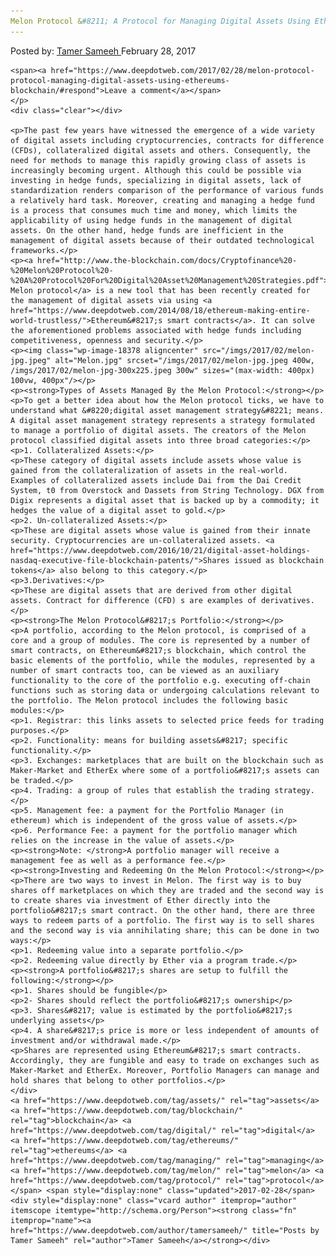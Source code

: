 ```yaml
---
Melon Protocol &#8211; A Protocol for Managing Digital Assets Using Ethereum&#8217;s Blockchain
---
```

<article class="post-listing post-18374 post type-post status-publish format-standard has-post-thumbnail hentry  tag-assets tag-blockchain tag-digital tag-ethereums tag-managing tag-melon tag-protocol">
    <div class="post-inner">
        <span>Posted by: <a href="https://www.deepdotweb.com/author/tamersameeh/" title="">Tamer Sameeh </a></span>
    <span>February 28, 2017</span>
    
    <span><a href="https://www.deepdotweb.com/2017/02/28/melon-protocol-protocol-managing-digital-assets-using-ethereums-blockchain/#respond">Leave a comment</a></span>
    </p>
    <div class="clear"></div>
    
    <p>The past few years have witnessed the emergence of a wide variety of digital assets including cryptocurrencies, contracts for difference (CFDs), collateralized digital assets and others. Consequently, the need for methods to manage this rapidly growing class of assets is increasingly becoming urgent. Although this could be possible via investing in hedge funds, specializing in digital assets, lack of standardization renders comparison of the performance of various funds a relatively hard task. Moreover, creating and managing a hedge fund is a process that consumes much time and money, which limits the applicability of using hedge funds in the management of digital assets. On the other hand, hedge funds are inefficient in the management of digital assets because of their outdated technological frameworks.</p>
    <p><a href="http://www.the-blockchain.com/docs/Cryptofinance%20-%20Melon%20Protocol%20-%20A%20Protocol%20For%20Digital%20Asset%20Management%20Strategies.pdf">The Melon protocol</a> is a new tool that has been recently created for the management of digital assets via using <a href="https://www.deepdotweb.com/2014/08/18/ethereum-making-entire-world-trustless/">Ethereum&#8217;s smart contracts</a>. It can solve the aforementioned problems associated with hedge funds including competitiveness, openness and security.</p>
    <p><img class="wp-image-18378 aligncenter" src="/imgs/2017/02/melon-jpg.jpeg" alt="Melon.jpg" srcset="/imgs/2017/02/melon-jpg.jpeg 400w, /imgs/2017/02/melon-jpg-300x225.jpeg 300w" sizes="(max-width: 400px) 100vw, 400px"/></p>
    <p><strong>Types of Assets Managed By the Melon Protocol:</strong></p>
    <p>To get a better idea about how the Melon protocol ticks, we have to understand what &#8220;digital asset management strategy&#8221; means. A digital asset management strategy represents a strategy formulated to manage a portfolio of digital assets. The creators of the Melon protocol classified digital assets into three broad categories:</p>
    <p>1. Collateralized Assets:</p>
    <p>These category of digital assets include assets whose value is gained from the collateralization of assets in the real-world. Examples of collateralized assets include Dai from the Dai Credit System, t0 from Overstock and Dassets from String Technology. DGX from Digix represents a digital asset that is backed up by a commodity; it hedges the value of a digital asset to gold.</p>
    <p>2. Un-collateralized Assets:</p>
    <p>These are digital assets whose value is gained from their innate security. Cryptocurrencies are un-collateralized assets. <a href="https://www.deepdotweb.com/2016/10/21/digital-asset-holdings-nasdaq-executive-file-blockchain-patents/">Shares issued as blockchain tokens</a> also belong to this category.</p>
    <p>3.Derivatives:</p>
    <p>These are digital assets that are derived from other digital assets. Contract for difference (CFD) s are examples of derivatives.</p>
    <p><strong>The Melon Protocol&#8217;s Portfolio:</strong></p>
    <p>A portfolio, according to the Melon protocol, is comprised of a core and a group of modules. The core is represented by a number of smart contracts, on Ethereum&#8217;s blockchain, which control the basic elements of the portfolio, while the modules, represented by a number of smart contracts too, can be viewed as an auxiliary functionality to the core of the portfolio e.g. executing off-chain functions such as storing data or undergoing calculations relevant to the portfolio. The Melon protocol includes the following basic modules:</p>
    <p>1. Registrar: this links assets to selected price feeds for trading purposes.</p>
    <p>2. Functionality: means for building assets&#8217; specific functionality.</p>
    <p>3. Exchanges: marketplaces that are built on the blockchain such as Maker-Market and EtherEx where some of a portfolio&#8217;s assets can be traded.</p>
    <p>4. Trading: a group of rules that establish the trading strategy.</p>
    <p>5. Management fee: a payment for the Portfolio Manager (in ethereum) which is independent of the gross value of assets.</p>
    <p>6. Performance Fee: a payment for the portfolio manager which relies on the increase in the value of assets.</p>
    <p><strong>Note: </strong>A portfolio manager will receive a management fee as well as a performance fee.</p>
    <p><strong>Investing and Redeeming On the Melon Protocol:</strong></p>
    <p>There are two ways to invest in Melon. The first way is to buy shares off marketplaces on which they are traded and the second way is to create shares via investment of Ether directly into the portfolio&#8217;s smart contract. On the other hand, there are three ways to redeem parts of a portfolio. The first way is to sell shares and the second way is via annihilating share; this can be done in two ways:</p>
    <p>1. Redeeming value into a separate portfolio.</p>
    <p>2. Redeeming value directly by Ether via a program trade.</p>
    <p><strong>A portfolio&#8217;s shares are setup to fulfill the following:</strong></p>
    <p>1. Shares should be fungible</p>
    <p>2- Shares should reflect the portfolio&#8217;s ownership</p>
    <p>3. Shares&#8217; value is estimated by the portfolio&#8217;s underlying assets</p>
    <p>4. A share&#8217;s price is more or less independent of amounts of investment and/or withdrawal made.</p>
    <p>Shares are represented using Ethereum&#8217;s smart contracts. Accordingly, they are fungible and easy to trade on exchanges such as Maker-Market and EtherEx. Moreover, Portfolio Managers can manage and hold shares that belong to other portfolios.</p>
    </div>
    <a href="https://www.deepdotweb.com/tag/assets/" rel="tag">assets</a> <a href="https://www.deepdotweb.com/tag/blockchain/" rel="tag">blockchain</a> <a href="https://www.deepdotweb.com/tag/digital/" rel="tag">digital</a> <a href="https://www.deepdotweb.com/tag/ethereums/" rel="tag">ethereums</a> <a href="https://www.deepdotweb.com/tag/managing/" rel="tag">managing</a> <a href="https://www.deepdotweb.com/tag/melon/" rel="tag">melon</a> <a href="https://www.deepdotweb.com/tag/protocol/" rel="tag">protocol</a></span> <span style="display:none" class="updated">2017-02-28</span>
    <div style="display:none" class="vcard author" itemprop="author" itemscope itemtype="http://schema.org/Person"><strong class="fn" itemprop="name"><a href="https://www.deepdotweb.com/author/tamersameeh/" title="Posts by Tamer Sameeh" rel="author">Tamer Sameeh</a></strong></div>
    
